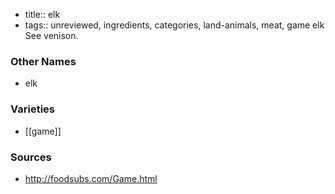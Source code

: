 - title:: elk
- tags:: unreviewed, ingredients, categories, land-animals, meat, game
elk See venison.

### Other Names

* elk

### Varieties

* [[game]]

### Sources
* http://foodsubs.com/Game.html
